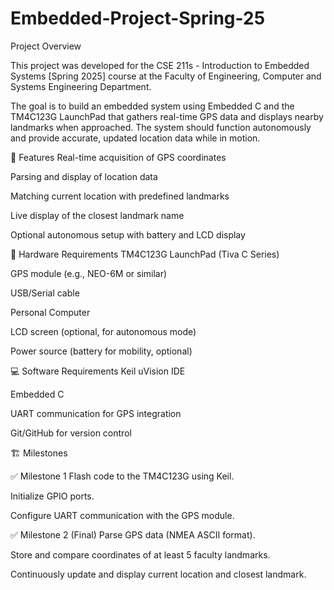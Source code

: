 # Embedded-Project-Spring-25
Project Overview

This project was developed for the CSE 211s - Introduction to Embedded Systems [Spring 2025] course at the Faculty of Engineering, Computer and Systems Engineering Department.

The goal is to build an embedded system using Embedded C and the TM4C123G LaunchPad that gathers real-time GPS data and displays nearby landmarks when approached. The system should function autonomously and provide accurate, updated location data while in motion.

🎯 Features
Real-time acquisition of GPS coordinates

Parsing and display of location data

Matching current location with predefined landmarks

Live display of the closest landmark name

Optional autonomous setup with battery and LCD display

🧰 Hardware Requirements
TM4C123G LaunchPad (Tiva C Series)

GPS module (e.g., NEO-6M or similar)

USB/Serial cable

Personal Computer

LCD screen (optional, for autonomous mode)

Power source (battery for mobility, optional)

💻 Software Requirements
Keil uVision IDE

Embedded C

UART communication for GPS integration

Git/GitHub for version control

🏗️ Milestones

✅ Milestone 1
Flash code to the TM4C123G using Keil.

Initialize GPIO ports.

Configure UART communication with the GPS module.

✅ Milestone 2 (Final)
Parse GPS data (NMEA ASCII format).

Store and compare coordinates of at least 5 faculty landmarks.

Continuously update and display current location and closest landmark.
